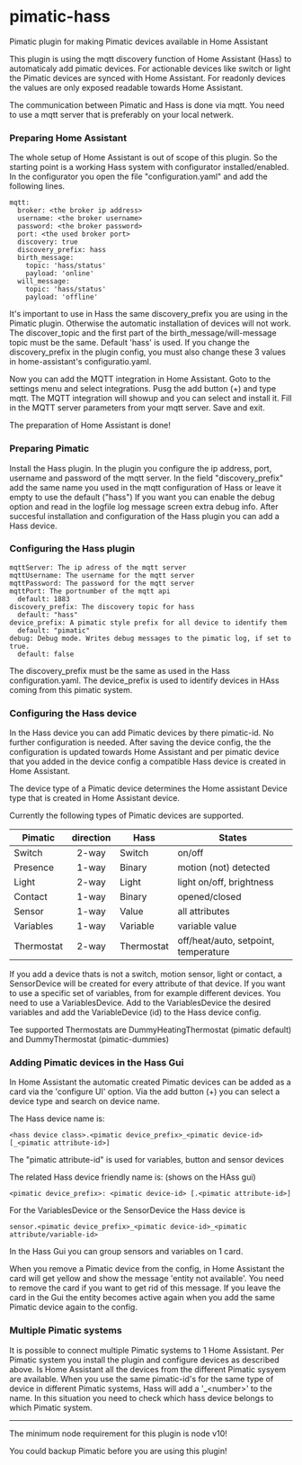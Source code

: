 # pimatic-hass
Pimatic plugin for making Pimatic devices available in Home Assistant

This plugin is using the mqtt discovery function of Home Assistant (Hass) to automaticaly add pimatic devices. For actionable devices like switch or light the Pimatic devices are synced with Home Assistant. For readonly devices the values are only exposed readable towards Home Assistant.

The communication between Pimatic and Hass is done via mqtt. You need to use a mqtt server that is preferably on your local netwerk.

### Preparing Home Assistant
The whole setup of Home Assistant is out of scope of this plugin. So the starting point is a working Hass system with configurator installed/enabled.
In the configurator you open the file "configuration.yaml" and add the following lines.

```
mqtt:
  broker: <the broker ip address>
  username: <the broker username>
  password: <the broker password>
  port: <the used broker port>
  discovery: true
  discovery_prefix: hass
  birth_message:
    topic: 'hass/status'
    payload: 'online'
  will_message:
    topic: 'hass/status'
    payload: 'offline'
```
It's important to use in Hass the same discovery_prefix you are using in the Pimatic plugin. Otherwise the automatic installation of devices will not work. The discover_topic and the first part of the birth_message/will-message topic must be the same. Default 'hass' is used.
If you change the discovery_prefix in the plugin config, you must also change these 3 values in home-assistant's configuratio.yaml.

Now you can add the MQTT integration in Home Assistant.
Goto to the settings menu and select integrations. Pusg the add button (+) and type mqtt.
The MQTT integration will showup and you can select and install it.
Fill in the MQTT server parameters from your mqtt server. Save and exit.

The preparation of Home Assistant is done!

### Preparing Pimatic
Install the Hass plugin. In the plugin you configure the ip address, port, username and password of the mqtt server.
In the field "discovery_prefix" add the same name you used in the mqtt configuration of Hass or leave it empty to use the default ("hass")
If you want you can enable the debug option and read in the logfile log message screen extra debug info.
After succesful installation and configuration of the Hass plugin you can add a Hass device.

### Configuring the Hass plugin

```
mqttServer: The ip adress of the mqtt server
mqttUsername: The username for the mqtt server
mqttPassword: The password for the mqtt server
mqttPort: The portnumber of the mqtt api
  default: 1883
discovery_prefix: The discovery topic for hass
  default: "hass"
device_prefix: A pimatic style prefix for all device to identify them
  default: "pimatic"
debug: Debug mode. Writes debug messages to the pimatic log, if set to true.
  default: false
```
The discovery_prefix must be the same as used in the Hass configuration.yaml. The device_prefix is used to identify devices in HAss coming from this pimatic system.

### Configuring the Hass device

In the Hass device you can add Pimatic devices by there pimatic-id. No further configuration is needed.
After saving the device config, the the configuration is updated towards Home Assistant and per pimatic device that you added in the device config a compatible Hass device is created in Home Assistant.

The device type of a Pimatic device determines the Home assistant Device type that is created in Home Assistant device.

Currently the following types of Pimatic devices are supported.

|Pimatic  |direction | Hass | States
|------------|:--------:|----------|-------------------|
|Switch   | 2-way   | Switch   | on/off
|Presence | 1-way   | Binary   | motion (not) detected
|Light    | 2-way   | Light    | light on/off, brightness
|Contact  | 1-way   | Binary   | opened/closed
|Sensor | 1-way   | Value   | all attributes
|Variables| 1-way | Variable | variable value
|Thermostat| 2-way | Thermostat | off/heat/auto, setpoint, temperature


If you add a device thats is not a switch, motion sensor, light or contact, a SensorDevice will be created for every attribute of that device.
If you want to use a specific set of variables, from for example different devices. You need to use a VariablesDevice. Add to the VariablesDevice the desired variables and add the VariableDevice (id) to the Hass device config.

Tee supported Thermostats are DummyHeatingThermostat (pimatic default) and DummyThermostat (pimatic-dummies)

### Adding Pimatic devices in the Hass Gui
In Home Assistant the automatic created Pimatic devices can be added as a card via the 'configure UI' option.
Via the add button (+) you can select a device type and search on device name.

The Hass device name is:
```
<hass device class>.<pimatic device_prefix>_<pimatic device-id>[_<pimatic attribute-id>]
```
The "pimatic attribute-id" is used for variables, button and sensor devices

The related Hass device friendly name is: (shows on the HAss gui)
```
<pimatic device_prefix>: <pimatic device-id> [.<pimatic attribute-id>]
```

For the VariablesDevice or the SensorDevice the Hass device is
```
sensor.<pimatic device_prefix>_<pimatic device-id>_<pimatic attribute/variable-id>
```
In the Hass Gui you can group sensors and variables on 1 card.

When you remove a Pimatic device from the config, in Home Assistant the card will get yellow and show the message 'entity not available'. You need to remove the card if you want to get rid of this message. If you leave the card in the Gui the entity becomes active again when you add the same Pimatic device again to the config.

### Multiple Pimatic systems

It is possible to connect multiple Pimatic systems to 1 Home Assistant. Per Pimatic system you install the plugin and configure devices as described above. Is Home Assistant all the devices from the different Pimatic sysyem are available. When you use the same pimatic-id's for the same type of device in different Pimatic systems, Hass will add a '\_\<number\>' to the name. In this situation you need to check which hass device belongs to which Pimatic system.

---
The minimum node requirement for this plugin is node v10!

You could backup Pimatic before you are using this plugin!
